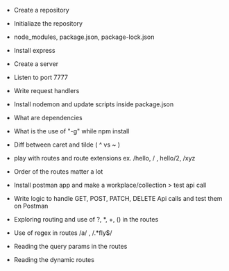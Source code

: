 - Create a repository
- Initialiaze the repository
- node_modules, package.json, package-lock.json
- Install express
- Create a server
- Listen to port 7777
- Write request handlers 
- Install nodemon and update scripts inside package.json
- What are dependencies 
- What is the use of "-g" while npm install
- Diff between caret and tilde ( ^ vs ~ )

- play with routes and route extensions ex. /hello, / , hello/2, /xyz
- Order of the routes matter a lot
- Install postman app and make a workplace/collection > test api call
- Write logic to handle GET, POST, PATCH, DELETE Api calls and test them on Postman
- Exploring routing and use of ?, *, +, () in the routes
- Use of regex in routes /a/ , /.*fly$/
- Reading the query params in the routes
- Reading the dynamic routes
